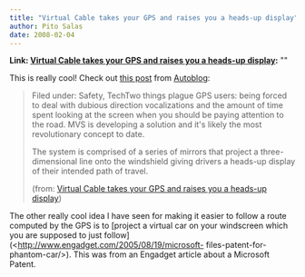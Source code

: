 ```yaml
---
title: "Virtual Cable takes your GPS and raises you a heads-up display"
author: Pito Salas
date: 2008-02-04
---
```


**Link: [Virtual Cable takes your GPS and raises you a heads-up display](None):** ""



This is really cool! Check out [this
post](<http://feeds.autoblog.com/~r/weblogsinc/autoblog/~3/202445315/>) from
[Autoblog](<http://www.autoblog.com>):

> Filed under: Safety, TechTwo things plague GPS users: being forced to deal
> with dubious direction vocalizations and the amount of time spent looking at
> the screen when you should be paying attention to the road. MVS is
> developing a solution and it's likely the most revolutionary concept to
> date.
>
> The system is comprised of a series of mirrors that project a three-
> dimensional line onto the windshield giving drivers a heads-up display of
> their intended path of travel.
>
> (from: [Virtual Cable takes your GPS and raises you a heads-up
> display](<http://feeds.autoblog.com/~r/weblogsinc/autoblog/~3/202445315/>))

The other really cool idea I have seen for making it easier to follow a route
computed by the GPS is to [project a virtual car on your windscreen which you
are supposed to just follow](<http://www.engadget.com/2005/08/19/microsoft-
files-patent-for-phantom-car/>). This was from an Engadget article about a
Microsoft Patent.


